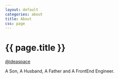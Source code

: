 ```yaml
---
layout: default
categories: about
title: About
css: page
---
```

# {{ page.title }}
<i class="fa fa-weibo"></i> [@ideaspace](http://weibo.com/ideaspace/ "@ideaspace")

A Son, A Husband, A Father and A FrontEnd Engineer.